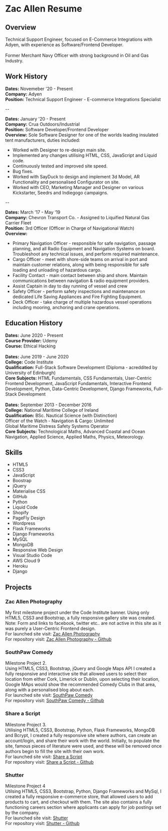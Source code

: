 # Zac Allen Resume

## Overview

Technical Support Engineer, focused on E-Commerce Integrations with Adyen, with experience as Software/Frontend Developer.
<br>
<br>
Former Merchant Navy Officer with strong background in Oil and Gas Industry.

## Work History

<b>Dates:</b> Novemeber '20 - Present
<br>
<b>Company:</b> Adyen
<br>
<b>Position:</b> Technical Support Engineer - E-commerce Integrations Specialist
<br>

--

<b>Dates:</b> January '20 - Present
<br>
<b>Company:</b> Crua Outdoors/Industrial
<br>
<b>Position:</b> Software Developer/Frontend Developer
<br>
<b>Overview:</b>
Sole Software Designer for one of the worlds leading insulated tent manufacturers, duties included:
- Worked with Designer to re-design main site.
- Implemented any changes utilising HTML, CSS, JavaScript and Liquid code.
- Continuously tested and improved site speed.
- Bug fixes.
- Worked with SayDuck to design and implement 3d Model, AR Functionality and personalised Configurator on site.
- Worked with CEO, Marketing Manager and Designer on various Kickstarter, Seedrs and Indiegogo campaigns.

--

<b>Dates:</b> March ’17 - May ‘19
<br>
<b>Company:</b> Chevron Transport Co. - Assigned to Liquified Natural Gas Carrier Fleet
<br>
<b>Position:</b> 3rd Officer (Officer in Charge of Navigational Watch)
<br>
<b>Overview:</b>
- Primary Navigation Officer - responsible for safe navigation, passage planning, and all Radio Equipment and Navigation Systems on board. Troubleshoot any technical issues, and perform required maintenance.
- Cargo Officer - meet with shore-side teams on arrival in port and maintain customer relations, along with being responsible for safe loading and unloading of hazardous cargo.
- Facility Contact - main contact between ship and shore. Maintain communications between navigation & radio equipment providers.
- Assist Captain in day to day running of vessel and crew
- Safety Officer - perform safety inspections and maintenance on
dedicated Life Saving Appliances and Fire Fighting Equipment.
- Deck Officer - take charge of multiple hazardous vessel operations
including mooring, anchoring and crane operations.

## Education History

<b>Dates:</b> June 2020 - Present
<br>
<b>Course Provider:</b> Udemy
<br>
<b>Course:</b> Ethical Hacking
<br>
<br>
<b>Dates:</b> June 2019 - June 2020
<br>
<b>College:</b> Code Institute
<br>
<b>Qualification:</b> Full-Stack Software Development (Diploma - acreddited by University of Edinburgh)
<br>
<b>Core Subjects:</b> HTML Fundamentals, CSS Fundamentals, User-Centric Frontend Development, JavaScript Fundamentals, Interactive Frontend Development, Python, Data-Centric Development, Django Frameworks, Full-Stack Development
<br>
<br>
<b>Dates:</b> September 2013 - December 2016
<br>
<b>College:</b> National Maritime College of Ireland
<br>
<b>Qualification:</b> BSc. Nautical Science (with Distinction)<br>
Officer of the Watch - Navigation & Cargo: Unlimited <br>Global Maritime Distress Safety Systems Operator
<br>
<b>Core Subjects:</b> Technological Maths, Advanced Coastal and  Ocean Navigation, Applied Science, Applied Maths, Physics, Meteorology.

## Skills

- HTML5
- CSS3
- JavaScript
- Boostrap
- jQuery
- Materialise CSS
- GitHub
- Python
- Liquid Code
- Shopify
- PageFly Design
- Wordpress
- Flask Frameworks
- Django Frameworks
- MySQL
- MongoDB
- Responsive Web Design
- Visual Studio Code
- AWS Cloud 9
- Heroku
- Django

## Projects

### Zac Allen Photography
My first milestone project under the Code Institute banner. Using only HTML5, CSS3 and Bootstrap, a fully responsive gallery site was created.
<br>
Note: Form and links to facebook, twitter etc.. are not active in this site as it was purely a User-Centric Frontend design.
<br>
For launched site visit: <a href="https://seabhac-94.github.io/zac_allen_photography/">Zac Allen Photography</a>
<br>
For repository visit: <a href="https://github.com/Seabhac-94/zac_allen_photography">Zac Allen Photography - Github</a>

### SouthPaw Comedy
Milestone Project 2.
<br>
Using HTML5, CSS3, Bootstrap, jQuery and Google Maps API I created a fully responsive and interactive site that allowed users to select their location from either Cork, Limerick or Dublin, upon selecting their location, Google MAps would show the recommended Comedy Clubs in that area, along with a personalised blog about each.
<br>
For launched site visit: <a href="https://seabhac-94.github.io/southpaw_comedy/">SouthPaw Comedy</a>
<br>
For repository visit: <a href="https://github.com/Seabhac-94/southpaw_comedy">SouthPaw Comedy - Github</a>

### Share a Script
Milestone Project 3.
<br>
Utilising HTML5, CSS3, Bootstrap, Python, Flask Frameworks, MongoDB and Bcrypt, I created a fully responsive site where authors, can create an account/login, and share their work with the world. Initially, to populate the site, famous pieces of literature were used, and these will be removed once authors begin to fill the site with their own work.
<br>
For launched site visit: <a href="https://share-a-script.herokuapp.com/">Share a Script</a>
<br>
For repository visit: <a href="https://github.com/Seabhac-94/share_a_script">Share a Script - Github</a>
 

### Shutter
Milestone Project 4
<br>
Utilsing HTML5, CSS3, Bootstrap, Python, Django Frameworks and MySql, I created a fully responsive e-commerce store, that allowed users to add products to cart, and checkout with them. The site also contains a fully functioning careers section where applicants can apply for job postings set by the company.
<br>
For launched site visit: <a href="https://shutter-ecommerce.herokuapp.com/">Shutter</a>
<br>
For repository visit: <a href="https://github.com/Seabhac-94/shutter">Shutter - Github</a>